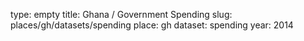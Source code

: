 type: empty
title: Ghana / Government Spending
slug: places/gh/datasets/spending
place: gh
dataset: spending
year: 2014
